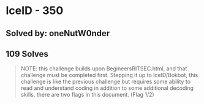 # IceID - 350
## Solved by: oneNutW0nder
## 109 Solves

> NOTE: this challenge builds upon BegineersRITSEC.html, and that challenge must be completed first.
Stepping it up to IceID/Bokbot, this challenge is like the previous challenge but requires some ability to read and understand coding in addition to some additional decoding skills, there are two flags in this document. (Flag 1/2)